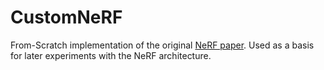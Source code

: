 # CustomNeRF
From-Scratch implementation of the original [NeRF paper](https://github.com/bmild/nerf). Used as a basis for later experiments with the NeRF architecture.

